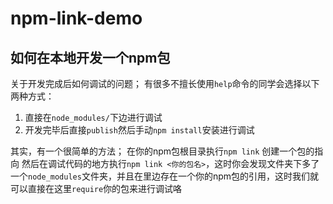# npm-link-demo

## 如何在本地开发一个npm包

关于开发完成后如何调试的问题；
有很多不擅长使用`help`命令的同学会选择以下两种方式：
1.  直接在`node_modules/`下边进行调试
2.  开发完毕后直接`publish`然后手动`npm install`安装进行调试

其实，有一个很简单的方法；
在你的npm包根目录执行`npm link` 创建一个包的指向
然后在调试代码的地方执行`npm link <你的包名>`，这时你会发现文件夹下多了一个`node_modules`文件夹，并且在里边存在一个你的npm包的引用，这时我们就可以直接在这里`require`你的包来进行调试咯
